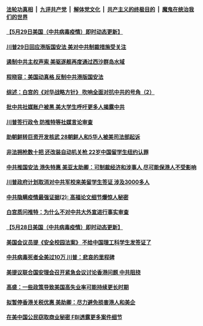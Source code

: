 

####  [法轮功真相](../../../../basic/blob/master/README.md?t=05300001) &nbsp;|&nbsp; [九评共产党](../../../../9ping.md/blob/master/README.md?t=05300001) &nbsp;|&nbsp; [解体党文化](../../../../jtdwh.md/blob/master/README.md?t=05300001)  &nbsp;|&nbsp; [共产主义的终极目的](../../../../gczydzjmd.md/blob/master/README.md?t=05300001) &nbsp;|&nbsp; [魔鬼在统治我们的世界](../../../../mgztzwmdsj.md/blob/master/README.md?t=05300001) 

#### [【5月29日美国（中共病毒疫情）即时动态更新】](../pages/soh6/384457.md?t=05300001) 
#### [ 川普29日回应港版国安法 美对中共制裁措施受关注](../pages/soh6/384385.md?t=05300001) 
#### [遏制中共主权声索  美驱逐舰再度通过西沙群岛水域 ](../pages/soh6/384292.md?t=05300001) 
#### [程晓容：美国动真格 反制中共港版国安法](../pages/soh6/384274.md?t=05300001) 
#### [综述：白宫的《对华战略方针》 吹响全面对抗中共的号角（2）](../pages/soh6/384241.md?t=05300001) 
#### [批中共社媒账户被黑  美大学生呼吁更多人揭露中共](../pages/soh6/384223.md?t=05300001) 
#### [川普签行政令 防推特等社媒言论审查](../pages/soh6/384214.md?t=05300001) 
#### [助朝鲜转巨资开发核武 28朝鲜人和5华人被美司法部起诉](../pages/soh6/384208.md?t=05300001) 
#### [非法拥枪数十把 还改装自动机关枪 22岁中国留学生纽约认罪](../pages/soh6/384181.md?t=05300001) 
#### [中共推国安法 港失特惠  美亚太助卿：可制裁经济和涉事人 尽可能保港人不受影响](../pages/soh6/384148.md?t=05300001) 
#### [川普政府计划取消对中共军校来美留学生签证 涉及3000多人](../pages/soh6/384169.md?t=05300001) 
#### [中共隐瞒疫情最强证据(2): 高福论文细节爆惊人秘密](../pages/soh6/384160.md?t=05300001) 
#### [白宫质问推特：为什么不对中共大外宣进行事实审查](../pages/soh6/384142.md?t=05300001) 
#### [【5月28日美国（中共病毒疫情）即时动态更新】](../pages/soh6/384031.md?t=05300001) 
#### [美国会议员提《安全校园法案》 不给中国理工科学生发签证了](../pages/soh6/384094.md?t=05300001) 
#### [中共病毒死者全美过10万  川普：悲哀的里程碑](../pages/soh6/384100.md?t=05300001) 
#### [美提议联合国安理会召开紧急会议讨论香港问题 中共阻挠](../pages/soh6/384091.md?t=05300001) 
#### [高盛：一些政策导致美国高失业率可能持续更长时期](../pages/soh6/383971.md?t=05300001) 
#### [拟暂停香港关税优惠 美助卿：尽力避免损害港人和美企](../pages/soh6/383947.md?t=05300001) 
#### [在美中国公民窃取商业秘密 FBI透露更多案件细节](../pages/soh6/383863.md?t=05300001) 
